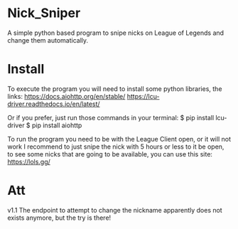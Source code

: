 # Nick_Sniper
A simple python based program to snipe nicks on League of Legends and change them automatically.

# Install
To execute the program you will need to install some python libraries, the links:
https://docs.aiohttp.org/en/stable/
https://lcu-driver.readthedocs.io/en/latest/

Or if you prefer, just run those commands in your terminal:
$ pip install lcu-driver 
$ pip install aiohttp

To run the program you need to be with the League Client open, or it will not work
I recommend to just snipe the nick with 5 hours or less to it be open, to see some nicks that are
going to be available, you can use this site:
https://lols.gg/

# Att
v1.1
The endpoint to attempt to change the nickname apparently does not exists anymore, but the try is there!
